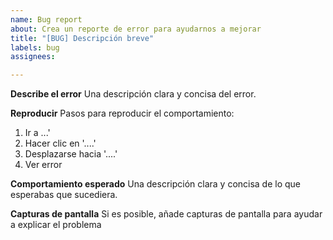 ```yaml
---
name: Bug report
about: Crea un reporte de error para ayudarnos a mejorar
title: "[BUG] Descripción breve"
labels: bug
assignees:

---
```


**Describe el error**
Una descripción clara y concisa del error.

**Reproducir**
Pasos para reproducir el comportamiento:

  1. Ir a ...'
  2. Hacer clic en '....'
  3. Desplazarse hacia '....'
  4. Ver error

**Comportamiento esperado**
Una descripción clara y concisa de lo que esperabas que sucediera.

**Capturas de pantalla**
Si es posible, añade capturas de pantalla para ayudar a explicar el problema